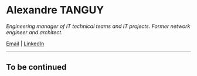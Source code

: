 # Alexandre TANGUY
*Engineering manager of IT technical teams and IT projects. Former network engineer and architect.*

[Email](alexandre@tanguy.pro) | [LinkedIn](https://www.linkedin.com/in/alexandretanguy/)

---

## To be continued
